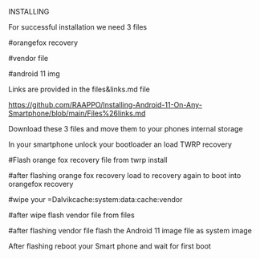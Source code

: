 INSTALLING

For successful installation we need 3 files

#orangefox recovery

#vendor file

#android 11 img

Links are provided in the files&links.md file

https://github.com/RAAPPO/Installing-Android-11-On-Any-Smartphone/blob/main/Files%26links.md

Download these 3 files and move them to your phones internal storage

In your smartphone unlock your bootloader an load TWRP recovery

#Flash orange fox recovery file from twrp install

#after flashing orange fox recovery load to recovery again to boot into orangefox recovery

#wipe your =Dalvikcache:system:data:cache:vendor

#after wipe flash vendor file from files

#after flashing vendor file flash the Android 11 image file as system image

After flashing reboot your Smart phone and wait for first boot

